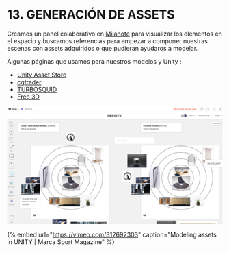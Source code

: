 # 13. GENERACIÓN DE ASSETS

Creamos un panel colaborativo en [Milanote](https://app.milanote.com/1GqX671P18117M/pressvr) para visualizar los elementos en el espacio y buscamos referencias para empezar a componer nuestras escenas con assets adquiridos o que pudieran ayudaros a modelar.

Algunas páginas que usamos para nuestros modelos y Unity :

* [Unity Asset Store](https://assetstore.unity.com/categories/3d)
* [cgtrader](https://www.cgtrader.com/free-3d-models)
* [TURBOSQUID](https://www.turbosquid.com/Search/3D-Models)
* [Free 3D](https://free3d.com/3d-model/sci-fi-cars-and-buildings-47816.html)

![](.gitbook/assets/milanote_pressvr.png)

{% embed url="https://vimeo.com/312692303" caption="Modeling assets in UNITY \| Marca Sport Magazine" %}

